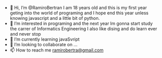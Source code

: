- 👋 Hi, I’m @RamiroBertran I am 18 years old and this is my first year geting into the world of programing and I hope end this year unless knowing javascript and a little bit of python.
- 👀 I’m interested in programing and the next year Im gonna start study the carrer of Informatics Engineering I also like dising and do learn ever and never stop 
- 🌱 I’m currently learning javaSvript 
- 💞️ I’m looking to collaborate on ...
- 📫 How to reach me ramirobertra@gmail.com

<!---
RamiroBertran/RamiroBertran is a ✨ special ✨ repository because its `README.md` (this file) appears on your GitHub profile.
You can click the Preview link to take a look at your changes.
--->
